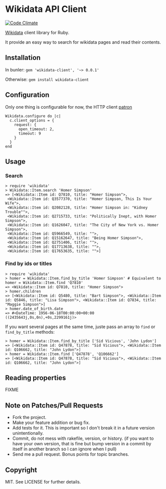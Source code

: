# Wikidata API Client

[![Code Climate](https://codeclimate.com/github/klacointe/wikidata-client/badges/gpa.svg)](https://codeclimate.com/github/klacointe/wikidata-client)


[Wikidata](http://www.wikidata.org/) client library for Ruby.

It provide an easy way to search for wikidata pages and read their contents.


## Installation

In bunler: `gem 'wikidata-client', '~> 0.0.1'`

Otherwise: `gem install wikidata-client`


## Configuration

Only one thing is configurable for now, the HTTP client [patron](https://github.com/toland/patron)

```
Wikidata.configure do |c|
  c.client_options = {
    request: {
      open_timeout: 2,
      timeout: 9
    }
  }
end
```

## Usage


### Search

```
> require 'wikidata'
> Wikidata::Item.search 'Homer Simpson'
=> [<Wikidata::Item id: Q7810, title: "Homer Simpson">,
 <Wikidata::Item id: Q3577370, title: "Homer Simpson, This Is Your Wife">,
 <Wikidata::Item id: Q2082128, title: "Homer Simpson in: "Kidney Trouble"">,
 <Wikidata::Item id: Q2715733, title: "Politically Inept, with Homer Simpson">,
 <Wikidata::Item id: Q1626047, title: "The City of New York vs. Homer Simpson">,
 <Wikidata::Item id: Q5966549, title: "">,
 <Wikidata::Item id: Q15162647, title: "Being Homer Simpson">,
 <Wikidata::Item id: Q2751406, title: "">,
 <Wikidata::Item id: Q17713638, title: "">,
 <Wikidata::Item id: Q17653635, title: "">]
```

### Find by ids or titles

```
> require 'wikidata'
> homer = Wikidata::Item.find_by_title 'Homer Simpson' # Equivalent to homer = Wikidata::Item.find 'Q7810'
=> <Wikidata::Item id: Q7810, title: "Homer Simpson">
> homer.children
=> [<Wikidata::Item id: Q5480, title: "Bart Simpson">, <Wikidata::Item id: Q5846, title: "Lisa Simpson">, <Wikidata::Item id: Q7834, title: "Maggie Simpson">]
> homer.date_of_birth.date
=> #<DateTime: 1956-06-18T00:00:00+00:00 ((2435643j,0s,0n),+0s,2299161j)>
```


If you want several pages at the same time, juste pass an array to `find` or `find_by_title` methods:

```
> homer = Wikidata::Item.find_by_title ['Sid Vicious', 'John Lydon']
=> [<Wikidata::Item id: Q47878, title: "Sid Vicious">, <Wikidata::Item id: Q106662, title: "John Lydon">]
> homer = Wikidata::Item.find ['Q47878', 'Q106662']
=> [<Wikidata::Item id: Q47878, title: "Sid Vicious">, <Wikidata::Item id: Q106662, title: "John Lydon">]
```

## Reading properties

FIXME

## Note on Patches/Pull Requests

* Fork the project.
* Make your feature addition or bug fix.
* Add tests for it. This is important so I don't break it in a future version
unintentionally.
* Commit, do not mess with rakefile, version, or history. (if you want to have
your own version, that is fine but bump version in a commit by itself in another
branch so I can ignore when I pull)
* Send me a pull request. Bonus points for topic branches.


## Copyright

MIT. See LICENSE for further details.
